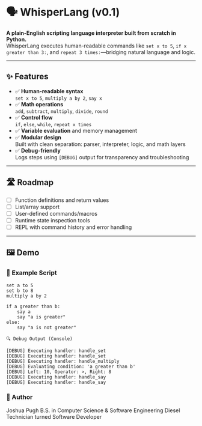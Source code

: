 # 🗣️ WhisperLang (v0.1)

**A plain-English scripting language interpreter built from scratch in Python.**  
WhisperLang executes human-readable commands like `set x to 5`, `if x greater than 3:`, and `repeat 3 times:`—bridging natural language and logic.

---

## ✨ Features

- ✅ **Human-readable syntax**  
  `set x to 5`, `multiply a by 2`, `say x`
- ✅ **Math operations**  
  `add`, `subtract`, `multiply`, `divide`, `round`
- ✅ **Control flow**  
  `if`, `else`, `while`, `repeat x times`
- ✅ **Variable evaluation** and memory management
- ✅ **Modular design**  
  Built with clean separation: parser, interpreter, logic, and math layers
- ✅ **Debug-friendly**  
  Logs steps using `[DEBUG]` output for transparency and troubleshooting

---

## 🛣️ Roadmap

- [ ] Function definitions and return values  
- [ ] List/array support  
- [ ] User-defined commands/macros  
- [ ] Runtime state inspection tools  
- [ ] REPL with command history and error handling  

---

## 🖼️ Demo

### 🧾 Example Script

```plaintext
set a to 5  
set b to 8  
multiply a by 2  

if a greater than b:
    say a
    say "a is greater"
else:
    say "a is not greater"
```

```plaintext
🔍 Debug Output (Console)

[DEBUG] Executing handler: handle_set
[DEBUG] Executing handler: handle_set
[DEBUG] Executing handler: handle_multiply
[DEBUG] Evaluating condition: 'a greater than b'
[DEBUG] Left: 10, Operator: >, Right: 8
[DEBUG] Executing handler: handle_say
[DEBUG] Executing handler: handle_say
```

### 👤 Author
Joshua Pugh
B.S. in Computer Science & Software Engineering
Diesel Technician turned Software Developer
